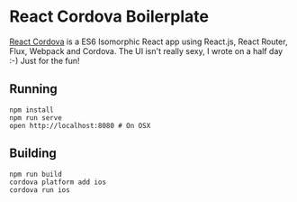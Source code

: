 # React Cordova Boilerplate

[React Cordova](https://github.com/rgaidot/react-cordova) is a ES6 Isomorphic
React app using React.js, React Router, Flux, Webpack and Cordova.
The UI isn't really sexy, I wrote on a half day :-) Just for the fun!

## Running

```
npm install
npm run serve
open http://localhost:8080 # On OSX
```

## Building

```
npm run build
cordova platform add ios
cordova run ios
```
